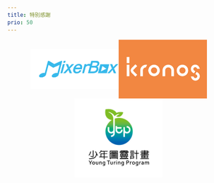 ```yaml
---
title: 特別感謝
prio: 50
---
```


<div style="display: flex;align-items: center;justify-content: center; flex-wrap: wrap; align-content: center;">
<img alt="MixerBox Logo" src="/mixerbox.png" style="width: 30%; min-width: 200px;" />
<img alt="Kronos Logo" src="/kronos.jpg" style="width: 30%; min-width: 200px;" />
<img alt="YTP Logo" src="/ytp_02.jpg" style="width: 30%; min-width: 200px;" />
</div>
